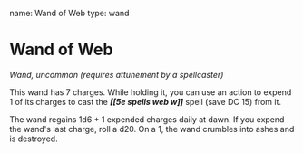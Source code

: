 name: Wand of Web
type: wand

# Wand of Web 
_Wand, uncommon (requires attunement by a spellcaster)_ 

This wand has 7 charges. While holding it, you can use an action to expend 1 of its charges to cast the **_[[5e spells web w]]_** spell (save DC 15) from it.

The wand regains 1d6 + 1 expended charges daily at dawn. If you expend the wand's last charge, roll a d20. On a 1, the wand crumbles into ashes and is destroyed.